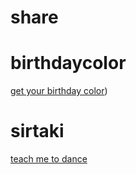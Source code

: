 # share

# birthdaycolor
[get your birthday color](https://eminet666.github.io/share/birthdaycolor/getbirthdaycolor.html))

# sirtaki
[teach me to dance](https://eminet666.github.io/share/sirtaki/)
